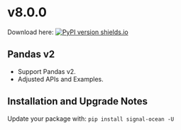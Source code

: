 # v8.0.0
Download here: [![PyPI version shields.io](https://img.shields.io/pypi/v/signal-ocean.svg)](https://pypi.python.org/pypi/signal-ocean/)

## Pandas v2

- Support Pandas v2.
- Adjusted APIs and Examples.

## Installation and Upgrade Notes
Update your package with: `pip install signal-ocean -U`
